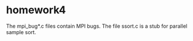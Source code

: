 # homework4

The mpi_bug*.c files contain MPI bugs. The file ssort.c is a stub for parallel sample sort. 
